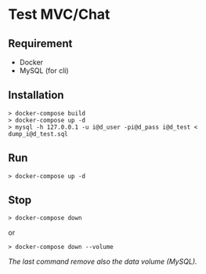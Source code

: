 # Test MVC/Chat

## Requirement

* Docker
* MySQL (for cli)

## Installation
```
> docker-compose build
> docker-compose up -d
> mysql -h 127.0.0.1 -u i@d_user -pi@d_pass i@d_test < dump_i@d_test.sql
```

## Run
```
> docker-compose up -d
```

## Stop
```
> docker-compose down
```
or
```
> docker-compose down --volume
```

*The last command remove also the data volume (MySQL).*
